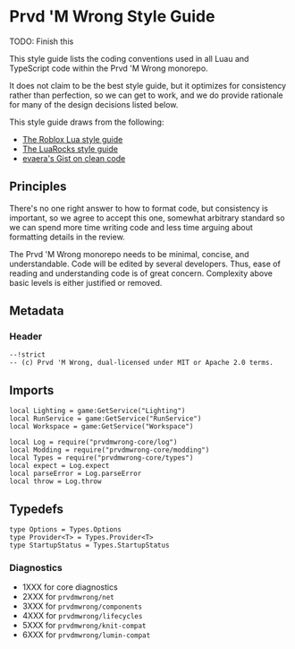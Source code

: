 # Prvd 'M Wrong Style Guide

TODO: Finish this

This style guide lists the coding conventions used in all Luau and TypeScript
code within the Prvd 'M Wrong monorepo.

It does not claim to be the best style guide, but it optimizes for consistency
rather than perfection, so we can get to work, and we do provide rationale for
many of the design decisions listed below.

This style guide draws from the following:

- [The Roblox Lua style guide](https://roblox.github.io/lua-style-guide/)
- [The LuaRocks style guide](https://github.com/luarocks/lua-style-guide)
- [evaera's Gist on clean code](https://gist.github.com/evaera/fee751d4e228dd262fe1174ba142a719)

## Principles

There's no one right answer to how to format code, but consistency is important,
so we agree to accept this one, somewhat arbitrary standard so we can spend more
time writing code and less time arguing about formatting details in the review.

The Prvd 'M Wrong monorepo needs to be minimal, concise, and understandable. Code
will be edited by several developers. Thus, ease of reading and understanding
code is of great concern. Complexity above basic levels is either justified or
removed.

## Metadata

### Header

```Luau
--!strict
-- (c) Prvd 'M Wrong, dual-licensed under MIT or Apache 2.0 terms.
```

## Imports

```Luau
local Lighting = game:GetService("Lighting")
local RunService = game:GetService("RunService")
local Workspace = game:GetService("Workspace")

local Log = require("prvdmwrong-core/log")
local Modding = require("prvdmwrong-core/modding")
local Types = require("prvdmwrong-core/types")
local expect = Log.expect
local parseError = Log.parseError
local throw = Log.throw
```

## Typedefs

```Luau
type Options = Types.Options
type Provider<T> = Types.Provider<T>
type StartupStatus = Types.StartupStatus
```

### Diagnostics

- 1XXX for core diagnostics
- 2XXX for `prvdmwrong/net`
- 3XXX for `prvdmwrong/components`
- 4XXX for `prvdmwrong/lifecycles`
- 5XXX for `prvdmwrong/knit-compat`
- 6XXX for `prvdmwrong/lumin-compat`
